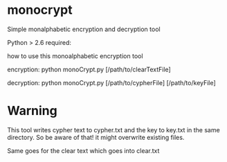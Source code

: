 monocrypt
=========

Simple monalphabetic encryption and decryption tool



Python > 2.6 required:

how to use this monoalphabetic encryption tool

encryption:
python monoCrypt.py [/path/to/clearTextFile]

decryption:
python monoCrypt.py [/path/to/cypherFile] [/path/to/keyFile]

Warning
=======

This tool writes cypher text to cypher.txt and the key to key.txt in the same directory. So be aware of that! it might overwrite existing files.

Same goes for the clear text which goes into clear.txt

